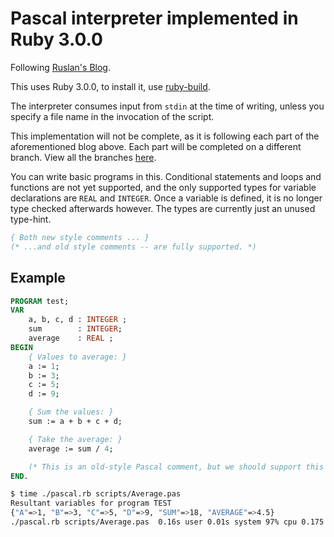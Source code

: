 # Pascal interpreter implemented in Ruby 3.0.0

Following [Ruslan's Blog](https://ruslanspivak.com/lsbasi-part14/).

This uses Ruby 3.0.0, to install it, use [ruby-build](https://github.com/rbenv/ruby-build).

The interpreter consumes input from `stdin` at the time of writing,
unless you specify a file name in the invocation of the script.

This implementation will not be complete, as it is following each part of the
aforementioned blog above. Each part will be completed on a different
branch. View all the branches [here](https://github.com/ascopes/lbasi/tree/trunk).

You can write basic programs in this. Conditional statements and loops and functions are not
yet supported, and the only supported types for variable declarations are `REAL` and
`INTEGER`. Once a variable is defined, it is no longer type checked afterwards however. The
types are currently just an unused type-hint.

```pascal
{ Both new style comments ... }
(* ...and old style comments -- are fully supported. *)
```

## Example

```pascal
PROGRAM test;
VAR
    a, b, c, d : INTEGER ;
    sum        : INTEGER;
    average    : REAL ;
BEGIN
    { Values to average: }
    a := 1;
    b := 3;
    c := 5;
    d := 9;

    { Sum the values: }
    sum := a + b + c + d;

    { Take the average: }
    average := sum / 4;

    (* This is an old-style Pascal comment, but we should support this too. *)
END.
```
```bash
$ time ./pascal.rb scripts/Average.pas
Resultant variables for program TEST
{"A"=>1, "B"=>3, "C"=>5, "D"=>9, "SUM"=>18, "AVERAGE"=>4.5}
./pascal.rb scripts/Average.pas  0.16s user 0.01s system 97% cpu 0.175 total
```

